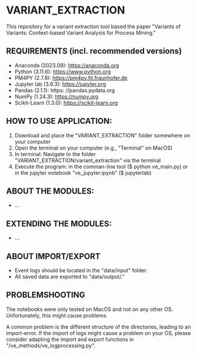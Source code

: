 # VARIANT_EXTRACTION
This repository for a variant extraction tool based the paper "Variants of Variants: Context-based Variant Analysis for Process Mining."

## REQUIREMENTS (incl. recommended versions)
* Anaconda (2023.09): https://anaconda.org 
* Python (3.11.6): https://www.python.org
* PM4PY (2.7.8): https://pm4py.fit.fraunhofer.de
* Jupyter lab (3.6.3): https://jupyter.org
* Pandas (2.1.1): https: //pandas.pydata.org
* NumPy (1.24.3): https://numpy.org
* Scikit-Learn (1.3.0): https://scikit-learn.org

## HOW TO USE APPLICATION: 
1. Download and place the "VARIANT_EXTRACTION" folder somewhere on your computer
2. Open the terminal on your computer (e.g., "Terminal" on MacOS)
3. In terminal: Navigate to the folder "VARIANT_EXTRACTION/variant_extraction" via the terminal
4. Execute the program: in the comman-line tool ($ python ve_main.py) or in the jupyter notebook "ve_jupyter.ipynb" ($ jupyterlab)

## ABOUT THE MODULES:
* ...

## EXTENDING THE MODULES:
* ...

## ABOUT IMPORT/EXPORT
* Event logs should be located in the "data/input" folder.
* All saved data are exported to "data/output/."

## PROBLEMSHOOTING
The notebooks were only tested on MacOS and not on any other OS. Unfortunately, this might cause problems.

A common problem is the different structure of the directories, leading to an import-error. 
If the import of logs might cause a problem on your OS, 
please consider adapting the import and export functions in "/ve_methods/ve_logprocessing.py".
